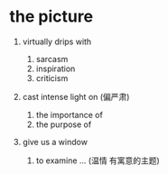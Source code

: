 # the picture 

1. virtually drips with 
   1. sarcasm
   2. inspiration
   3. criticism

2. cast intense light on (偏严肃)
   1. the importance of 
   2. the purpose of 

3. give us a window
   1.  to examine ... (温情 有寓意的主题)

